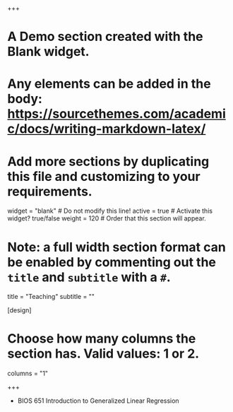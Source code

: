 +++
# A Demo section created with the Blank widget.
# Any elements can be added in the body: https://sourcethemes.com/academic/docs/writing-markdown-latex/
# Add more sections by duplicating this file and customizing to your requirements.

widget = "blank"  # Do not modify this line!
active = true  # Activate this widget? true/false
weight = 120  # Order that this section will appear.

# Note: a full width section format can be enabled by commenting out the `title` and `subtitle` with a `#`.
title = "Teaching"
subtitle = ""

[design]
  # Choose how many columns the section has. Valid values: 1 or 2.
  columns = "1"

+++
- BIOS 651 Introduction to Generalized Linear Regression
